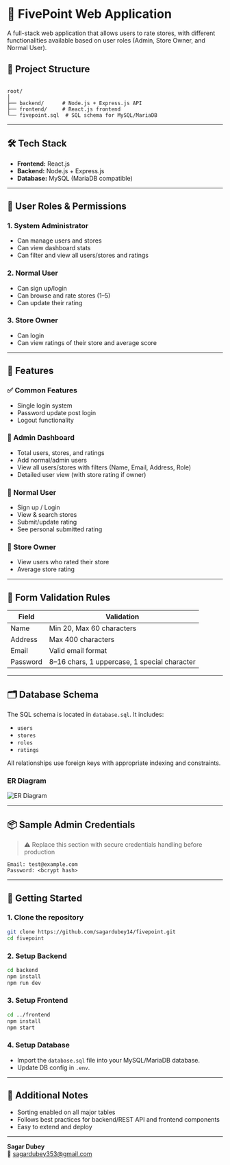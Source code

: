 # 🛒 FivePoint Web Application

A full-stack web application that allows users to rate stores, with different functionalities available based on user roles (Admin, Store Owner, and Normal User).

## 📁 Project Structure

```

root/
│
├── backend/      # Node.js + Express.js API
├── frontend/     # React.js frontend
└── fivepoint.sql  # SQL schema for MySQL/MariaDB

````

---

## 🛠️ Tech Stack

- **Frontend:** React.js
- **Backend:** Node.js + Express.js
- **Database:** MySQL (MariaDB compatible)

---

## 🔐 User Roles & Permissions

### 1. **System Administrator**
- Can manage users and stores
- Can view dashboard stats
- Can filter and view all users/stores and ratings

### 2. **Normal User**
- Can sign up/login
- Can browse and rate stores (1–5)
- Can update their rating

### 3. **Store Owner**
- Can login
- Can view ratings of their store and average score

---

## 📌 Features

### ✅ Common Features
- Single login system
- Password update post login
- Logout functionality

### 👤 Admin Dashboard
- Total users, stores, and ratings
- Add normal/admin users
- View all users/stores with filters (Name, Email, Address, Role)
- Detailed user view (with store rating if owner)

### 🧍 Normal User
- Sign up / Login
- View & search stores
- Submit/update rating
- See personal submitted rating

### 🏪 Store Owner
- View users who rated their store
- Average store rating

---

## 🧪 Form Validation Rules

| Field    | Validation                                   |
|----------|----------------------------------------------|
| Name     | Min 20, Max 60 characters                    |
| Address  | Max 400 characters                           |
| Email    | Valid email format                           |
| Password | 8–16 chars, 1 uppercase, 1 special character |

---

## 🗂️ Database Schema

The SQL schema is located in `database.sql`. It includes:

- `users`
- `stores`
- `roles`
- `ratings`

All relationships use foreign keys with appropriate indexing and constraints.

### ER Diagram

![ER Diagram](ER-Diagram.png)

---

## 📦 Sample Admin Credentials

> ⚠️ Replace this section with secure credentials handling before production

```env
Email: test@example.com
Password: <bcrypt hash>
````

---

## 🚀 Getting Started

### 1. Clone the repository

```bash
git clone https://github.com/sagardubey14/fivepoint.git
cd fivepoint
```

### 2. Setup Backend

```bash
cd backend
npm install
npm run dev
```

### 3. Setup Frontend

```bash
cd ../frontend
npm install
npm start
```

### 4. Setup Database

* Import the `database.sql` file into your MySQL/MariaDB database.
* Update DB config in `.env`.

---

## 🧠 Additional Notes

* Sorting enabled on all major tables
* Follows best practices for backend/REST API and frontend components
* Easy to extend and deploy


---

**Sagar Dubey**  
📧 [sagardubey353@gmail.com](mailto:sagardubey353@gmail.com)
